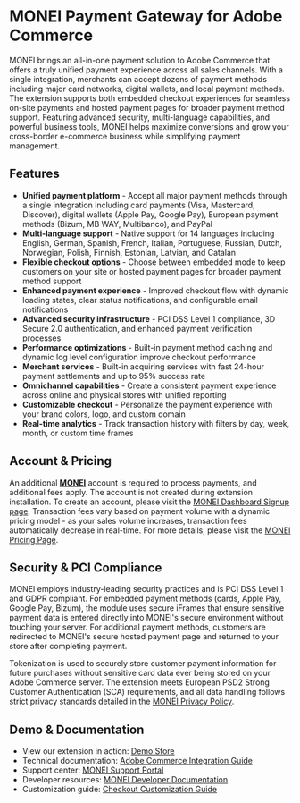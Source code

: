 # MONEI Payment Gateway for Adobe Commerce

MONEI brings an all-in-one payment solution to Adobe Commerce that offers a truly unified payment experience across all sales channels. With a single integration, merchants can accept dozens of payment methods including major card networks, digital wallets, and local payment methods. The extension supports both embedded checkout experiences for seamless on-site payments and hosted payment pages for broader payment method support. Featuring advanced security, multi-language capabilities, and powerful business tools, MONEI helps maximize conversions and grow your cross-border e-commerce business while simplifying payment management.

## Features

- **Unified payment platform** - Accept all major payment methods through a single integration including card payments (Visa, Mastercard, Discover), digital wallets (Apple Pay, Google Pay), European payment methods (Bizum, MB WAY, Multibanco), and PayPal
- **Multi-language support** - Native support for 14 languages including English, German, Spanish, French, Italian, Portuguese, Russian, Dutch, Norwegian, Polish, Finnish, Estonian, Latvian, and Catalan
- **Flexible checkout options** - Choose between embedded mode to keep customers on your site or hosted payment pages for broader payment method support
- **Enhanced payment experience** - Improved checkout flow with dynamic loading states, clear status notifications, and configurable email notifications
- **Advanced security infrastructure** - PCI DSS Level 1 compliance, 3D Secure 2.0 authentication, and enhanced payment verification processes
- **Performance optimizations** - Built-in payment method caching and dynamic log level configuration improve checkout performance
- **Merchant services** - Built-in acquiring services with fast 24-hour payment settlements and up to 95% success rate
- **Omnichannel capabilities** - Create a consistent payment experience across online and physical stores with unified reporting
- **Customizable checkout** - Personalize the payment experience with your brand colors, logo, and custom domain
- **Real-time analytics** - Track transaction history with filters by day, week, month, or custom time frames

## Account & Pricing

An additional **[MONEI](https://monei.com)** account is required to process payments, and additional fees apply. The account is not created during extension installation. To create an account, please visit the [MONEI Dashboard Signup page](https://dashboard.monei.com/?action=signUp). Transaction fees vary based on payment volume with a dynamic pricing model - as your sales volume increases, transaction fees automatically decrease in real-time. For more details, please visit the [MONEI Pricing Page](https://monei.com/pricing/).

## Security & PCI Compliance

MONEI employs industry-leading security practices and is PCI DSS Level 1 and GDPR compliant. For embedded payment methods (cards, Apple Pay, Google Pay, Bizum), the module uses secure iFrames that ensure sensitive payment data is entered directly into MONEI's secure environment without touching your server. For additional payment methods, customers are redirected to MONEI's secure hosted payment page and returned to your store after completing payment.

Tokenization is used to securely store customer payment information for future purchases without sensitive card data ever being stored on your Adobe Commerce server. The extension meets European PSD2 Strong Customer Authentication (SCA) requirements, and all data handling follows strict privacy standards detailed in the [MONEI Privacy Policy](https://monei.com/privacy-policy/).

## Demo & Documentation

- View our extension in action: [Demo Store](https://magento2-demo.monei.com/)
- Technical documentation: [Adobe Commerce Integration Guide](https://docs.monei.com/docs/e-commerce/adobe-commerce/)
- Support center: [MONEI Support Portal](https://support.monei.com/)
- Developer resources: [MONEI Developer Documentation](https://docs.monei.com/)
- Customization guide: [Checkout Customization Guide](https://support.monei.com/hc/articles/360017814717)

